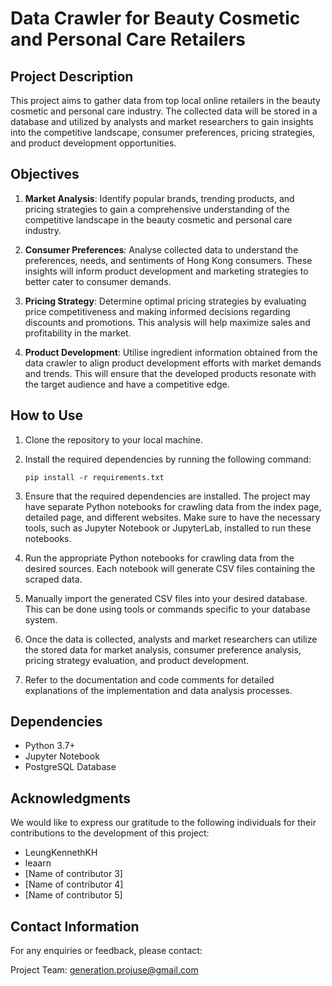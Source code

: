# Data Crawler for Beauty Cosmetic and Personal Care Retailers

## Project Description

This project aims to gather data from top local online retailers in the beauty cosmetic and personal care industry. The collected data will be stored in a database and utilized by analysts and market researchers to gain insights into the competitive landscape, consumer preferences, pricing strategies, and product development opportunities.

## Objectives

1. **Market Analysis**: Identify popular brands, trending products, and pricing strategies to gain a comprehensive understanding of the competitive landscape in the beauty cosmetic and personal care industry.

2. **Consumer Preferences**: Analyse collected data to understand the preferences, needs, and sentiments of Hong Kong consumers. These insights will inform product development and marketing strategies to better cater to consumer demands.

3. **Pricing Strategy**: Determine optimal pricing strategies by evaluating price competitiveness and making informed decisions regarding discounts and promotions. This analysis will help maximize sales and profitability in the market.

4. **Product Development**: Utilise  ingredient information obtained from the data crawler to align product development efforts with market demands and trends. This will ensure that the developed products resonate with the target audience and have a competitive edge.

## How to Use

1. Clone the repository to your local machine.

2. Install the required dependencies by running the following command:
   ```
   pip install -r requirements.txt
   ```
3. Ensure that the required dependencies are installed. The project may have separate Python notebooks for crawling data from the index page, detailed page, and different websites. Make sure to have the necessary tools, such as Jupyter Notebook or JupyterLab, installed to run these notebooks.

4. Run the appropriate Python notebooks for crawling data from the desired sources. Each notebook will generate CSV files containing the scraped data.

5. Manually import the generated CSV files into your desired database. This can be done using tools or commands specific to your database system.

6. Once the data is collected, analysts and market researchers can utilize the stored data for market analysis, consumer preference analysis, pricing strategy evaluation, and product development.

7. Refer to the documentation and code comments for detailed explanations of the implementation and data analysis processes.

## Dependencies

- Python 3.7+
- Jupyter Notebook
- PostgreSQL Database

## Acknowledgments

We would like to express our gratitude to the following individuals for their contributions to the development of this project:

- LeungKennethKH
- leaarn
- [Name of contributor 3]
- [Name of contributor 4]
- [Name of contributor 5]

## Contact Information

For any enquiries or feedback, please contact:

Project Team: [generation.projuse@gmail.com](mailto:generation.projuse@gmail.com)